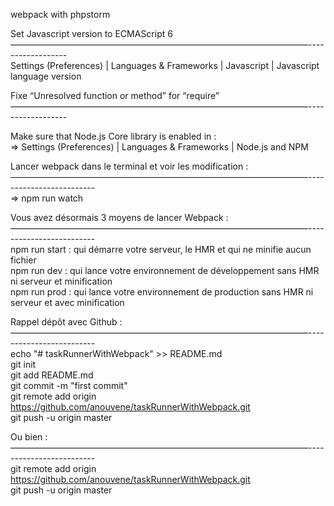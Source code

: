 webpack with phpstorm<br>

Set Javascript version to ECMAScript 6<br>
——————————————————————————————————------------------<br>
Settings (Preferences) | Languages & Frameworks | Javascript | Javascript language version<br>

Fixe  “Unresolved function or method” for “require”<br>
——————————————————————————————————------------------<br>

Make sure that Node.js Core library is enabled in :<br>
=> Settings (Preferences) | Languages & Frameworks | Node.js and NPM<br>


Lancer webpack dans le terminal et voir les modification :<br>
——————————————————————————————————-------------------------<br>
=> npm run watch<br>

Vous avez désormais 3 moyens de lancer Webpack :<br>
——————————————————————————————————-------------------------<br>
npm run start : qui démarre votre serveur, le HMR et qui ne minifie aucun fichier<br>
npm run dev : qui lance votre environnement de développement sans HMR ni serveur et minification<br>
npm run prod : qui lance votre environnement de production sans HMR ni serveur et avec minification<br>

Rappel dépôt avec Github :<br>
——————————————————————————————————-------------------------<br>
echo "# taskRunnerWithWebpack" >> README.md<br>
git init<br>
git add README.md<br>
git commit -m "first commit"<br>
git remote add origin https://github.com/anouvene/taskRunnerWithWebpack.git<br>
git push -u origin master<br>

Ou bien :<br>
——————————————————————————————————-------------------------<br>
git remote add origin https://github.com/anouvene/taskRunnerWithWebpack.git<br>
git push -u origin master<br>